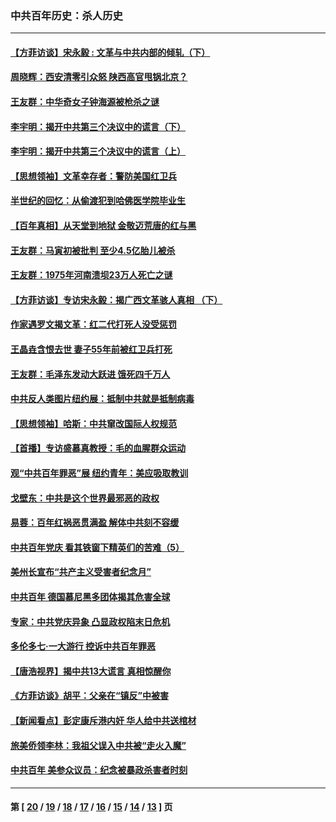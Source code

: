 ### 中共百年历史：杀人历史
---
#### [【方菲访谈】宋永毅 : 文革与中共内部的倾轧（下）](../../pages/nf1176106/n13486836.md?01200430) 
#### [周晓辉：西安清零引众怒 陕西高官甩锅北京？](../../pages/nf1176106/n13484627.md?01200430) 
#### [王友群：中华奇女子钟海源被枪杀之谜](../../pages/nf1176106/n13430555.md?01200430) 
#### [李宇明：揭开中共第三个决议中的谎言（下）](../../pages/nf1176106/n13389389.md?01200430) 
#### [李宇明：揭开中共第三个决议中的谎言（上）](../../pages/nf1176106/n13388697.md?01200430) 
#### [【思想领袖】文革幸存者：警防美国红卫兵](../../pages/nf1176106/n13339289.md?01200430) 
#### [半世纪的回忆：从偷渡犯到哈佛医学院毕业生](../../pages/nf1176106/n13345328.md?01200430) 
#### [【百年真相】从天堂到地狱 金敬迈荒唐的红与黑](../../pages/nf1176106/n13336995.md?01200430) 
#### [王友群：马寅初被批判 至少4.5亿胎儿被杀](../../pages/nf1176106/n13260313.md?01200430) 
#### [王友群：1975年河南溃坝23万人死亡之谜](../../pages/nf1176106/n13231576.md?01200430) 
#### [【方菲访谈】专访宋永毅：揭广西文革骇人真相 （下）](../../pages/nf1176106/n13209074.md?01200430) 
#### [作家遇罗文揭文革：红二代打死人没受惩罚](../../pages/nf1176106/n13205254.md?01200430) 
#### [王晶垚含恨去世 妻子55年前被红卫兵打死](../../pages/nf1176106/n13203590.md?01200430) 
#### [王友群：毛泽东发动大跃进 饿死四千万人](../../pages/nf1176106/n13177158.md?01200430) 
#### [中共反人类图片纽约展：抵制中共就是抵制病毒](../../pages/nf1176106/n13115371.md?01200430) 
#### [【思想领袖】哈斯：中共窜改国际人权规范](../../pages/nf1176106/n13053647.md?01200430) 
#### [【首播】专访盛慕真教授：毛的血腥群众运动](../../pages/nf1176106/n13091782.md?01200430) 
#### [观“中共百年罪恶”展 纽约青年：美应吸取教训](../../pages/nf1176106/n13085246.md?01200430) 
#### [戈壁东：中共是这个世界最邪恶的政权](../../pages/nf1176106/n13085641.md?01200430) 
#### [易蓉：百年红祸恶贯满盈 解体中共刻不容缓](../../pages/nf1176106/n13084455.md?01200430) 
#### [中共百年党庆 看其铁窗下精英们的苦难（5）](../../pages/nf1176106/n13076766.md?01200430) 
#### [美州长宣布“共产主义受害者纪念月”](../../pages/nf1176106/n13074024.md?01200430) 
#### [中共百年 德国慕尼黑多团体揭其危害全球](../../pages/nf1176106/n13068873.md?01200430) 
#### [专家：中共党庆异象 凸显政权陷末日危机](../../pages/nf1176106/n13067084.md?01200430) 
#### [多伦多七·一大游行 控诉中共百年罪恶](../../pages/nf1176106/n13062043.md?01200430) 
#### [【唐浩视界】揭中共13大谎言 真相惊醒你](../../pages/nf1176106/n13065208.md?01200430) 
#### [《方菲访谈》胡平：父亲在“镇反”中被害](../../pages/nf1176106/n13064114.md?01200430) 
#### [【新闻看点】彭定康斥港内奸 华人给中共送棺材](../../pages/nf1176106/n13064230.md?01200430) 
#### [旅美侨领李林：我祖父误入中共被“走火入魔”](../../pages/nf1176106/n13062777.md?01200430) 
#### [中共百年 美参众议员：纪念被暴政杀害者时刻](../../pages/nf1176106/n13063735.md?01200430) 

---
#### 第 [ [20](./20.md?01200430) / [19](./19.md?01200430) / [18](./18.md?01200430) / [17](./17.md?01200430) / [16](./16.md?01200430) / [15](./15.md?01200430) / [14](./14.md?01200430) / [13](./13.md?01200430) ] 页
